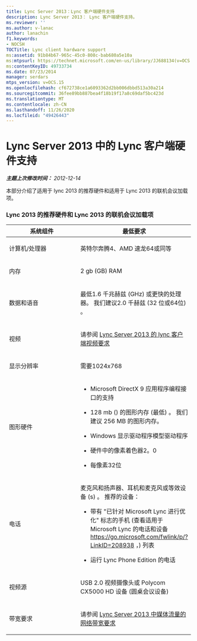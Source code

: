 ```yaml
---
title: Lync Server 2013：Lync 客户端硬件支持
description: Lync Server 2013： Lync 客户端硬件支持。
ms.reviewer: ''
ms.author: v-lanac
author: lanachin
f1.keywords:
- NOCSH
TOCTitle: Lync client hardware support
ms:assetid: 91b84b67-965c-45c0-808c-bab680a5e10a
ms:mtpsurl: https://technet.microsoft.com/en-us/library/JJ688134(v=OCS.15)
ms:contentKeyID: 49733734
ms.date: 07/23/2014
manager: serdars
mtps_version: v=OCS.15
ms.openlocfilehash: cf672738ce1a6093362d2bb006dbbd513a30a214
ms.sourcegitcommit: 36fee89bb887bea4f18b19f17a8c69daf5bc423d
ms.translationtype: MT
ms.contentlocale: zh-CN
ms.lasthandoff: 11/26/2020
ms.locfileid: "49426443"
---
```

# <a name="lync-client-hardware-support-in-lync-server-2013"></a>Lync Server 2013 中的 Lync 客户端硬件支持

<div data-xmlns="http://www.w3.org/1999/xhtml">

<div class="topic" data-xmlns="http://www.w3.org/1999/xhtml" data-msxsl="urn:schemas-microsoft-com:xslt" data-cs="https://msdn.microsoft.com/">

<div data-asp="https://msdn2.microsoft.com/asp">



</div>

<div id="mainSection">

<div id="mainBody">

<span> </span>

_**主题上次修改时间：** 2012-12-14_

本部分介绍了适用于 lync 2013 的推荐硬件和适用于 Lync 2013 的联机会议加载项。

### <a name="recommended-hardware-for-lync-2013-and-the-online-meeting-add-in-for-lync-2013"></a>Lync 2013 的推荐硬件和 Lync 2013 的联机会议加载项

<table>
<colgroup>
<col style="width: 50%" />
<col style="width: 50%" />
</colgroup>
<thead>
<tr class="header">
<th>系统组件</th>
<th>最低要求</th>
</tr>
</thead>
<tbody>
<tr class="odd">
<td><p>计算机/处理器</p></td>
<td><p>英特尔奔腾4、AMD 速龙64或同等</p></td>
</tr>
<tr class="even">
<td><p>内存</p></td>
<td><p>2 gb (GB) RAM</p></td>
</tr>
<tr class="odd">
<td><p>数据和语音</p></td>
<td><p>最低1.6 千兆赫兹 (GHz) 或更快的处理器。 我们建议2.0 千赫兹 (32 位或64位) 。</p></td>
</tr>
<tr class="even">
<td><p>视频</p></td>
<td><p>请参阅 <a href="lync-server-2013-lync-client-video-requirements.md">Lync Server 2013 的 lync 客户端视频要求</a></p></td>
</tr>
<tr class="odd">
<td><p>显示分辨率</p></td>
<td><p>需要1024x768</p></td>
</tr>
<tr class="even">
<td><p>图形硬件</p></td>
<td><ul>
<li><p>Microsoft DirectX 9 应用程序编程接口的支持</p></li>
<li><p>128 mb () 的图形内存 (最低) 。 我们建议 256 MB 的图形内存。</p></li>
<li><p>Windows 显示驱动程序模型驱动程序</p></li>
<li><p>硬件中的像素着色器2。0</p></li>
<li><p>每像素32位</p></li>
</ul></td>
</tr>
<tr class="odd">
<td><p>电话</p></td>
<td><p>麦克风和扬声器、耳机和麦克风或等效设备 (s) 。 推荐的设备：</p>
<ul>
<li><p>带有 "已针对 Microsoft Lync 进行优化" 标志的手机 (查看适用于 Microsoft Lync 的电话和设备 <a href="https://go.microsoft.com/fwlink/p/?linkid=208938">https://go.microsoft.com/fwlink/p/?LinkID=208938</a> ，) 列表</p></li>
<li><p>运行 Lync Phone Edition 的电话</p></li>
</ul></td>
</tr>
<tr class="even">
<td><p>视频源</p></td>
<td><p>USB 2.0 视频摄像头或 Polycom CX5000 HD 设备 (圆桌会议设备) </p></td>
</tr>
<tr class="odd">
<td><p>带宽要求</p></td>
<td><p>请参阅 <a href="lync-server-2013-network-bandwidth-requirements-for-media-traffic.md">Lync Server 2013 中媒体流量的网络带宽要求</a></p></td>
</tr>
</tbody>
</table>


</div>

<span> </span>

</div>

</div>

</div>

